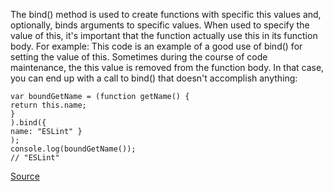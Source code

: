 The bind() method is used to create functions with specific this values and, optionally, binds arguments to specific values. When used to specify the value of this, it's important that the function actually use this in its function body. For example:
This code is an example of a good use of bind() for setting the value of this.
Sometimes during the course of code maintenance, the this value is removed from the function body. In that case, you can end up with a call to bind() that doesn't accomplish anything:

```
var boundGetName = (function getName() {
return this.name;
}
).bind({
name: "ESLint" }
);
console.log(boundGetName());
// "ESLint"
```

[Source](http://eslint.org/docs/rules/no-extra-bind)

